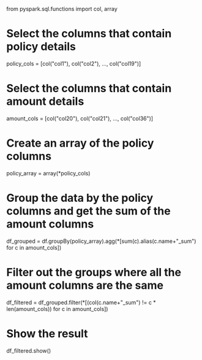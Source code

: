 from pyspark.sql.functions import col, array

# Select the columns that contain policy details
policy_cols = [col("col1"), col("col2"), ..., col("col19")]

# Select the columns that contain amount details
amount_cols = [col("col20"), col("col21"), ..., col("col36")]

# Create an array of the policy columns
policy_array = array(*policy_cols)

# Group the data by the policy columns and get the sum of the amount columns
df_grouped = df.groupBy(policy_array).agg(*[sum(c).alias(c.name+"_sum") for c in amount_cols])

# Filter out the groups where all the amount columns are the same
df_filtered = df_grouped.filter(*[(col(c.name+"_sum") != c * len(amount_cols)) for c in amount_cols])

# Show the result
df_filtered.show()
